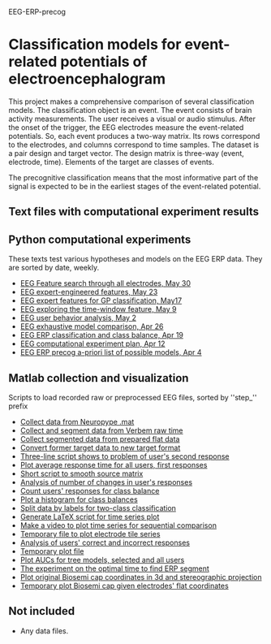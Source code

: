 EEG-ERP-precog
# Classification models for event-related potentials of electroencephalogram

This project makes a comprehensive comparison of several classification models. The classification object is an event. The event consists of brain activity measurements. The user receives a visual or audio stimulus. After the onset of the trigger, the EEG electrodes measure the event-related potentials. So, each event produces a two-way matrix. Its rows correspond to the electrodes, and columns correspond to time samples. The dataset is a pair design and target vector. The design matrix is three-way (event, electrode, time). Elements of the target are classes of events.

The precognitive classification means that the most informative part of the signal is expected to be in the earliest stages of the event-related potential.


## Text files with computational experiment results


## Python computational experiments
These texts test various hypotheses and models on the EEG ERP data. They are sorted by date, weekly.
- [EEG Feature search through all electrodes, May 30](text/EEG_Feature_search_through_all_electrodes_May30.pdf)
- [EEG expert-engineered features, May 23](text/EEG_expert-engineered_features_May23.pdf)
- [EEG expert features for GP classification, May17](text/EEG_expert_features_for_GP_classification_May17.pdf)
- [EEG exploring the time-window feature, May 9](text/EEG_exploring_the_time-window_feature_May9.pdf)
- [EEG user behavior analysis, May 2](text/EEG_user_behavior_analysis_May2.pdf)
- [EEG exhaustive model comparison, Apr 26](text/EEG_exhaustive_model_comparison_Apr26.pdf)
- [EEG ERP classification and class balance, Apr 19](text/EEG_ERP_class_balance_Apr19.pdf)
- [EEG computational experiment plan, Apr 12](EEG_computational_experiment_plan_Apr12.pdf)
- [EEG ERP precog a-priori list of possible models, Apr 4](text/EEG_project_research_a-proiri_plan_Apr4.pdf)

## Matlab collection and visualization
Scripts to load recorded raw or preprocessed  EEG files, sorted by ''step_'' prefix
- [Collect data from Neuropype .mat](matlab/step1_collect_from_neurop.m)
- [Collect and segment data from Verbem raw time](matlab/step1_collect_from_raw.m)
- [Collect segmented data from prepared flat data](matlab/step1_collect_from_umn.m)
- [Convert former target data to new target format](matlab/step1_convert_raw_to_neurop.m)
- [Three-line script shows to problem of user's second  response](matlab/step2_show_2nd_responses.m)
- [Plot average response time for all users, first responses](matlab/step2a_plot_time_to_response.m)
- [Short script to smooth source matrix](matlab/step2b_smooth_data.m)
- [Analysis of number of changes in user's responses](matlab/step2c_table_time_to_2nd_responses.m)
- [Count users' responses for class balance](matlab/step3_count_responces.m)
- [Plot a histogram for class balances](matlab/step3_histogram_to_classify.m)
- [Split data by labels for two-class classification](matlab/step3_split_to_classify.m)
- [Generate LaTeX script for time series plot](matlab/step4_LaTeX_8elec_2clas.m)
- [Make a video to plot time series for sequential comparison](matlab/step4_YouTube_8elec_2clas.m)
- [Temporary file to plot electrode tile series](matlab/step4a_plot_rec_elecs.m)
- [ Analysis of users' correct and incorrect responses](matlab/step4b_user_behaviour_analysis.m)
- [Temporary plot file](matlab/step4c_plot_smooth_raw_1elec.m)
- [Plot AUCs for tree models, selected and all users](matlab/step5a_plot_sorted_user_auc.m)
- [The experiment on the optimal time to find ERP segment ](matlab/step5b_plot_timesegment_auc.m)
- [Plot original Biosemi cap coordinates in 3d and stereographic projection](matlab/step6_plot_electrode_hat.m)
- [Temporary plot Biosemi cap given electrodes' flat coordinates](matlab/step6_plot_Biosemi_cap.m)

## Not included 
- Any data files.
